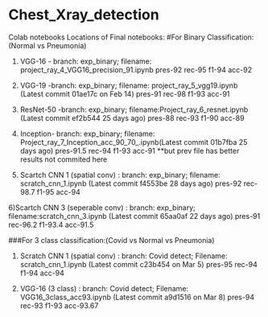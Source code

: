 # Chest_Xray_detection
Colab notebooks
Locations of Final notebooks:
#For Binary Classification: (Normal vs Pneumonia)

1) VGG-16 - branch: exp_binary;  filename: project_ray_4_VGG16_precision_91.ipynb 
            pres-92 rec-95 f1-94 acc-92

2) VGG-19 -branch: exp_binary;  filename: project_ray_5_vgg19.ipynb (Latest commit 01ae17c on Feb 14)
           pres-91 rec-98 f1-93 acc-91
           
3) ResNet-50 -branch: exp_binary; filename:Project_ray_6_resnet.ipynb (Latest commit ef2b544 25 days ago)
           pres-88 rec-93 f1-90 acc-89
           
4) Inception-  branch: exp_binary; filename: Project_ray_7_Inception_acc_90_70_.ipynb(Latest commit 01b7fba 25 days ago)
             pres-91.5 rec-94 f1-93 acc-91 **but prev file has better results not commited here

5) Scartch CNN 1 (spatial conv) : branch: exp_binary; filename: scratch_cnn_1.ipynb (Latest commit f4553be 28 days ago)
                                pres-92 rec-98.7 f1-95 acc-94

6)Scartch CNN 3 (seperable conv) : branch: exp_binary; filename:scratch_cnn_3.ipynb (Latest commit 65aa0af 22 days ago)
                                   pres-91 rec-96.2 f1-93.4 acc-91.5

###For 3 class classification:(Covid vs Normal vs Pneumonia)

1) Scratch CNN 1 (spatial conv) : branch: Covid detect; Filename: scratch_cnn_1.ipynb (Latest commit c23b454 on Mar 5) 
                                    pres-95 rec-94 f1-94 acc-94
                                    
2) VGG-16 (3 class) : branch: Covid detect; Filename: VGG16_3class_acc93.ipynb  (Latest commit a9d1516 on Mar 8)
                                   pres-94 rec-93 f1-93 acc-93.67
